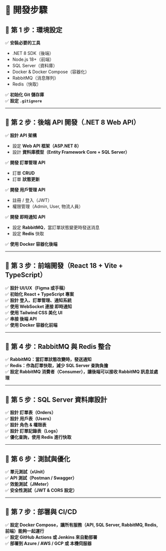 # 🚀 開發步驟

## 🔹 第 1 步：環境設定
✅ **安裝必要的工具**
- .NET 8 SDK（後端）
- Node.js 18+（前端）
- SQL Server（資料庫）
- Docker & Docker Compose（容器化）
- RabbitMQ（消息隊列）
- Redis（快取）

✅ **初始化 Git 儲存庫**  
✅ **設定 `.gitignore`**

---

## 🔹 第 2 步：後端 API 開發（.NET 8 Web API）
✅ **設計 API 架構**
- 設定 **Web API 框架（ASP.NET 8）**
- 設計 **資料庫模型（Entity Framework Core + SQL Server）**

✅ **開發 訂單管理 API**
- 訂單 **CRUD**
- 訂單 **狀態更新**

✅ **開發 用戶管理 API**
- 註冊 / 登入（JWT）
- 權限管理（Admin, User, 物流人員）

✅ **開發 即時通知 API**
- 設定 **RabbitMQ**，當訂單狀態變更時發送消息
- 設定 **Redis** 快取

✅ **使用 Docker 容器化後端**

---

## 🔹 第 3 步：前端開發（React 18 + Vite + TypeScript）
✅ **設計 UI/UX（Figma 或手稿）**  
✅ **初始化 React + TypeScript 專案**  
✅ **設計 登入、訂單管理、通知系統**  
✅ **使用 WebSocket 連接 即時通知**  
✅ **使用 Tailwind CSS 美化 UI**  
✅ **串接 後端 API**  
✅ **使用 Docker 容器化前端**

---

## 🔹 第 4 步：RabbitMQ 與 Redis 整合
✅ **RabbitMQ：當訂單狀態改變時，發送通知**  
✅ **Redis：作為訂單快取，減少 SQL Server 查詢負擔**  
✅ **設定 RabbitMQ 消費者（Consumer），讓後端可以接收 RabbitMQ 訊息並處理**

---

## 🔹 第 5 步：SQL Server 資料庫設計
✅ **設計 訂單表（Orders）**  
✅ **設計 用戶表（Users）**  
✅ **設計 角色 & 權限表**  
✅ **設計 訂單記錄表（Logs）**  
✅ **優化查詢，使用 Redis 進行快取**

---

## 🔹 第 6 步：測試與優化
✅ **單元測試（xUnit）**  
✅ **API 測試（Postman / Swagger）**  
✅ **效能測試（JMeter）**  
✅ **安全性測試（JWT & CORS 設定）**

---

## 🔹 第 7 步：部署與 CI/CD
✅ **設定 Docker Compose，讓所有服務（API, SQL Server, RabbitMQ, Redis, 前端）能夠一起運行**  
✅ **設定 GitHub Actions 或 Jenkins 來自動部署**  
✅ **部署到 Azure / AWS / GCP 或 本機伺服器**

